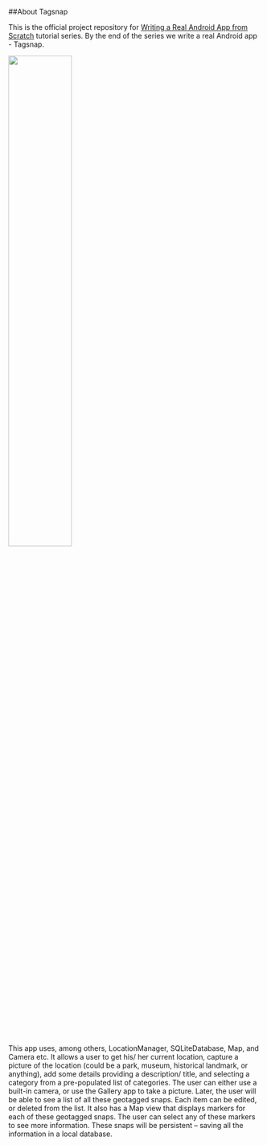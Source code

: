 ##About Tagsnap

This is the official project repository for [Writing a Real Android App from Scratch][1] tutorial series. By the end of the series we write a real Android app - Tagsnap. 

<img src="https://dl.dropbox.com/u/83257/Tagsnap_Screenshots/screenshot.png" width="50%" />

This app uses, among others, LocationManager, SQLiteDatabase, Map, and Camera etc. It allows a user to get his/ her current location, capture a picture of the location (could be a park, museum, historical landmark, or anything), add some details providing a description/ title, and selecting a category from a pre-populated list of categories. The user can either use a built-in camera, or use the Gallery app to take a picture. Later, the user will be able to see a list of all these geotagged snaps. Each item can be edited, or deleted from the list. It also has a Map view that displays markers for each of these geotagged snaps. The user can select any of these markers to see more information. These snaps will be persistent – saving all the information in a local database.


 [1]: http://www.ashokgelal.com/tag/tagsnap_tutorial/

